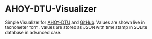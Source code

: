 # AHOY-DTU-Visualizer
Simple Visualizer for [AHOY-DTU](https://ahoydtu.de/) and [GitHub](https://github.com/lumapu/ahoy?tab=readme-ov-file).
Values are shown live in tachometer form. Values are stored as JSON with time stamp in SQLite database in advanced case.
